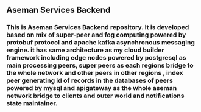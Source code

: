## Aseman Services Backend
### This is Aseman Services Backend repository. It is developed based on mix of super-peer and fog computing powered by protobuf protocol and apache kafka asynchronous messaging engine. it has same architecture as my cloud builder framework including edge nodes powered by postgresql as main processing peers, super peers as each regions bridge to the whole network and other peers in other regions , index peer generating id of records in the databases of peers powered by mysql and apigateway as the whole aseman network bridge to clients and outer world and notifications state maintainer.
